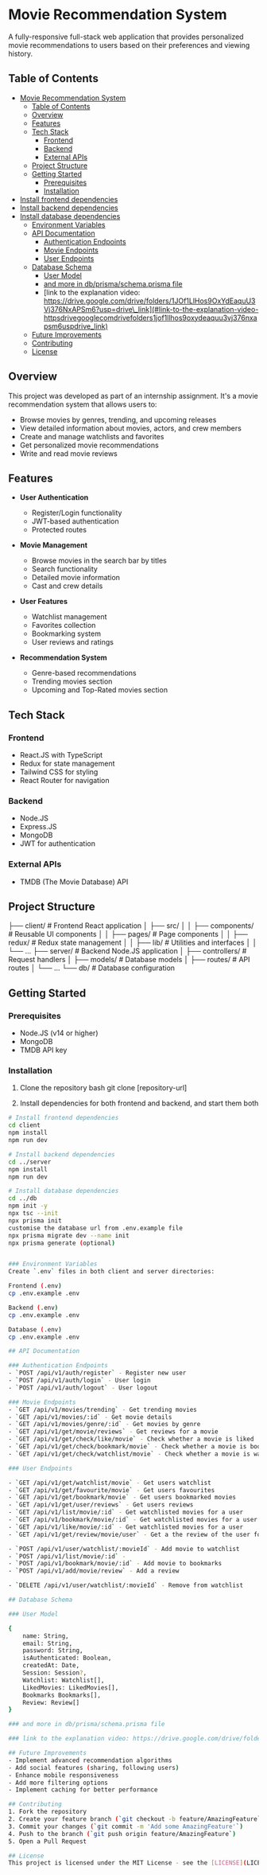 # Movie Recommendation System

A fully-responsive full-stack web application that provides personalized movie recommendations to users based on their preferences and viewing history.

## Table of Contents

- [Movie Recommendation System](#movie-recommendation-system)
  - [Table of Contents](#table-of-contents)
  - [Overview](#overview)
  - [Features](#features)
  - [Tech Stack](#tech-stack)
    - [Frontend](#frontend)
    - [Backend](#backend)
    - [External APIs](#external-apis)
  - [Project Structure](#project-structure)
  - [Getting Started](#getting-started)
    - [Prerequisites](#prerequisites)
    - [Installation](#installation)
- [Install frontend dependencies](#install-frontend-dependencies)
- [Install backend dependencies](#install-backend-dependencies)
- [Install database dependencies](#install-database-dependencies)
    - [Environment Variables](#environment-variables)
  - [API Documentation](#api-documentation)
    - [Authentication Endpoints](#authentication-endpoints)
    - [Movie Endpoints](#movie-endpoints)
    - [User Endpoints](#user-endpoints)
  - [Database Schema](#database-schema)
    - [User Model](#user-model)
    - [and more in db/prisma/schema.prisma file](#and-more-in-dbprismaschemaprisma-file)
    - [link to the explanation video: https://drive.google.com/drive/folders/1JOf1LlHos9OxYdEaquU3Vj376NxAPSm6?usp=drive\_link](#link-to-the-explanation-video-httpsdrivegooglecomdrivefolders1jof1llhos9oxydeaquu3vj376nxapsm6uspdrive_link)
  - [Future Improvements](#future-improvements)
  - [Contributing](#contributing)
  - [License](#license)

## Overview

This project was developed as part of an internship assignment. It's a movie recommendation system that allows users to:

- Browse movies by genres, trending, and upcoming releases
- View detailed information about movies, actors, and crew members
- Create and manage watchlists and favorites
- Get personalized movie recommendations
- Write and read movie reviews

## Features

- **User Authentication**
  - Register/Login functionality
  - JWT-based authentication
  - Protected routes

- **Movie Management**
  - Browse movies in the search bar by titles
  - Search functionality
  - Detailed movie information
  - Cast and crew details

- **User Features**
  - Watchlist management
  - Favorites collection
  - Bookmarking system
  - User reviews and ratings

- **Recommendation System**
  - Genre-based recommendations
  - Trending movies section
  - Upcoming and Top-Rated movies section

## Tech Stack

### Frontend

- React.JS with TypeScript
- Redux for state management
- Tailwind CSS for styling
- React Router for navigation

### Backend

- Node.JS
- Express.JS
- MongoDB
- JWT for authentication

### External APIs

- TMDB (The Movie Database) API

## Project Structure

├── client/ # Frontend React application
│ ├── src/
│ │ ├── components/ # Reusable UI components
│ │ ├── pages/ # Page components
│ │ ├── redux/ # Redux state management
│ │ ├── lib/ # Utilities and interfaces
│ │ └── ...
├── server/ # Backend Node.JS application
│ ├── controllers/ # Request handlers
│ ├── models/ # Database models
│ ├── routes/ # API routes
│ └── ...
└── db/ # Database configuration

## Getting Started

### Prerequisites

- Node.JS (v14 or higher)
- MongoDB
- TMDB API key

### Installation

1. Clone the repository
        bash
        git clone [repository-url]

2. Install dependencies for both frontend and backend, and start them both

```bash
# Install frontend dependencies
cd client
npm install
npm run dev

# Install backend dependencies
cd ../server
npm install
npm run dev

# Install database dependencies
cd ../db
npm init -y
npx tsc --init
npx prisma init
customise the database url from .env.example file
npx prisma migrate dev --name init
npx prisma generate (optional)


### Environment Variables
Create `.env` files in both client and server directories:

Frontend (.env)
cp .env.example .env

Backend (.env)
cp .env.example .env

Database (.env)
cp .env.example .env

## API Documentation

### Authentication Endpoints
- `POST /api/v1/auth/register` - Register new user
- `POST /api/v1/auth/login` - User login
- `POST /api/v1/auth/logout` - User logout

### Movie Endpoints
- `GET /api/v1/movies/trending` - Get trending movies
- `GET /api/v1/movies/:id` - Get movie details
- `GET /api/v1/movies/genre/:id` - Get movies by genre
- `GET /api/v1/get/movie/reviews` - Get reviews for a movie
- `GET /api/v1/get/check/like/movie` - Check whether a movie is liked
- `GET /api/v1/get/check/bookmark/movie` - Check whether a movie is bookmarked
- `GET /api/v1/get/check/watchlist/movie` - Check whether a movie is watchlisted or not

### User Endpoints

- `GET /api/v1/get/watchlist/movie` - Get users watchlist
- `GET /api/v1/get/favourite/movie` - Get users favourites
- `GET /api/v1/get/bookmark/movie` - Get users bookmarked movies
- `GET /api/v1/get/user/reviews` - Get users reviews
- `GET /api/v1/list/movie/:id` - Get watchlisted movies for a user
- `GET /api/v1/bookmark/movie/:id` - Get watchlisted movies for a user
- `GET /api/v1/like/movie/:id` - Get watchlisted movies for a user
- `GET /api/v1/get/review/movie/user` - Get a the review of the user for a movie

- `POST /api/v1/user/watchlist/:movieId` - Add movie to watchlist
- `POST /api/v1/list/movie/:id` - 
- `POST /api/v1/bookmark/movie/:id` - Add movie to bookmarks
- `POST /api/v1/add/movie/review` - Add a review

- `DELETE /api/v1/user/watchlist/:movieId` - Remove from watchlist

## Database Schema

### User Model

{
    name: String,
    email: String,
    password: String,
    isAuthenticated: Boolean,
    createdAt: Date,
    Session: Session?,
    Watchlist: Watchlist[],
    LikedMovies: LikedMovies[],
    Bookmarks Bookmarks[],
    Review: Review[]
}

### and more in db/prisma/schema.prisma file

### link to the explanation video: https://drive.google.com/drive/folders/1JOf1LlHos9OxYdEaquU3Vj376NxAPSm6?usp=drive_link

## Future Improvements
- Implement advanced recommendation algorithms
- Add social features (sharing, following users)
- Enhance mobile responsiveness
- Add more filtering options
- Implement caching for better performance

## Contributing
1. Fork the repository
2. Create your feature branch (`git checkout -b feature/AmazingFeature`)
3. Commit your changes (`git commit -m 'Add some AmazingFeature'`)
4. Push to the branch (`git push origin feature/AmazingFeature`)
5. Open a Pull Request

## License
This project is licensed under the MIT License - see the [LICENSE](LICENSE) file for details

